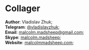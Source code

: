 # Collager

**Author**: Vladislav Zhuk;
<br />
**Telegram**: [@vladislavzhuk](https://telegram.me/vladislavzhuk);
<br />
**Email**: [malcolm.madsheep@gmail.com](mailto:malcolm.madsheep@gmail.com);
<br />
**Skype**: [malcolm.madsheep](skype:malcolm.madsheep);
<br />
**Website**: [malcolmmadsheep.com](http://malcolmmadsheep.com/);